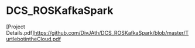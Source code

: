 # DCS_ROSKafkaSpark

[Project Details.pdf]https://github.com/DivJAth/DCS_ROSKafkaSpark/blob/master/TurtlebotintheCloud.pdf
